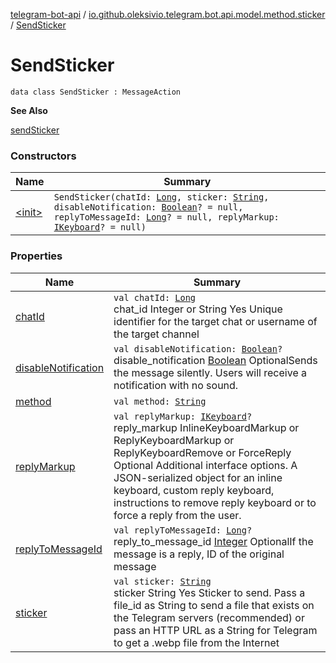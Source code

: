 [telegram-bot-api](../../index.md) / [io.github.oleksivio.telegram.bot.api.model.method.sticker](../index.md) / [SendSticker](./index.md)

# SendSticker

`data class SendSticker : MessageAction`

**See Also**

[sendSticker](#)

### Constructors

| Name | Summary |
|---|---|
| [&lt;init&gt;](-init-.md) | `SendSticker(chatId: `[`Long`](https://kotlinlang.org/api/latest/jvm/stdlib/kotlin/-long/index.html)`, sticker: `[`String`](https://kotlinlang.org/api/latest/jvm/stdlib/kotlin/-string/index.html)`, disableNotification: `[`Boolean`](https://kotlinlang.org/api/latest/jvm/stdlib/kotlin/-boolean/index.html)`? = null, replyToMessageId: `[`Long`](https://kotlinlang.org/api/latest/jvm/stdlib/kotlin/-long/index.html)`? = null, replyMarkup: `[`IKeyboard`](../../io.github.oleksivio.telegram.bot.api.model.objects.std.keyboard/-i-keyboard.md)`? = null)` |

### Properties

| Name | Summary |
|---|---|
| [chatId](chat-id.md) | `val chatId: `[`Long`](https://kotlinlang.org/api/latest/jvm/stdlib/kotlin/-long/index.html)<br>chat_id Integer or String Yes Unique identifier for the target chat or username of the target channel |
| [disableNotification](disable-notification.md) | `val disableNotification: `[`Boolean`](https://kotlinlang.org/api/latest/jvm/stdlib/kotlin/-boolean/index.html)`?`<br>disable_notification [Boolean](https://kotlinlang.org/api/latest/jvm/stdlib/kotlin/-boolean/index.html) OptionalSends the message silently. Users will receive a notification with no sound. |
| [method](method.md) | `val method: `[`String`](https://kotlinlang.org/api/latest/jvm/stdlib/kotlin/-string/index.html) |
| [replyMarkup](reply-markup.md) | `val replyMarkup: `[`IKeyboard`](../../io.github.oleksivio.telegram.bot.api.model.objects.std.keyboard/-i-keyboard.md)`?`<br>reply_markup InlineKeyboardMarkup or ReplyKeyboardMarkup or ReplyKeyboardRemove or ForceReply Optional Additional interface options. A JSON-serialized object for an inline keyboard, custom reply keyboard, instructions to remove reply keyboard or to force a reply from the user. |
| [replyToMessageId](reply-to-message-id.md) | `val replyToMessageId: `[`Long`](https://kotlinlang.org/api/latest/jvm/stdlib/kotlin/-long/index.html)`?`<br>reply_to_message_id [Integer](https://docs.oracle.com/javase/6/docs/api/java/lang/Integer.html) OptionalIf the message is a reply, ID of the original message |
| [sticker](sticker.md) | `val sticker: `[`String`](https://kotlinlang.org/api/latest/jvm/stdlib/kotlin/-string/index.html)<br>sticker String Yes Sticker to send. Pass a file_id as String to send a file that exists on the Telegram servers (recommended) or pass an HTTP URL as a String for Telegram to get a .webp file from the Internet |
